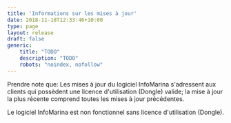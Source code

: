 ```yaml
---
title: 'Informations sur les mises à jour'
date: 2018-11-18T12:33:46+10:00
type: page
layout: release
draft: false
generic:
    title: "TODO"
    description: "TODO"
    robots: "noindex, nofollow"
---
```


Prendre note que: Les mises à jour du logiciel InfoMarina s'adressent aux
clients qui possèdent une licence d'utilisation (Dongle) valide; la mise à jour
la plus récente comprend toutes les mises à jour précédentes.

Le logiciel InfoMarina est non fonctionnel sans licence d'utilisation (Dongle).

